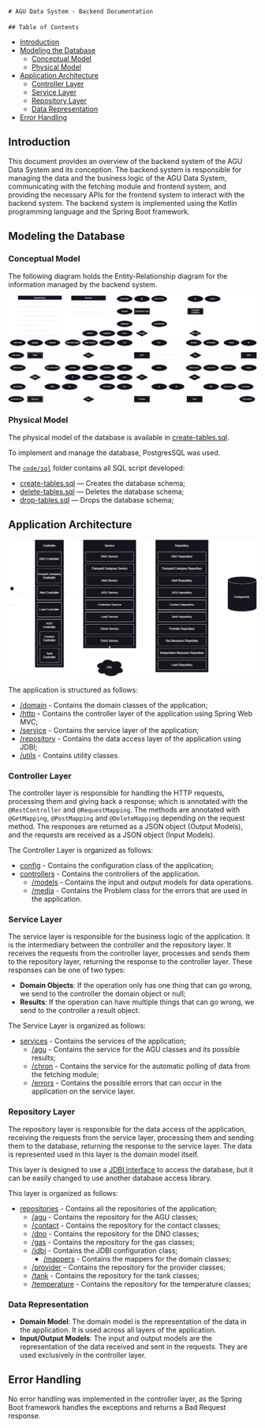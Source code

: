    # AGU Data System - Backend Documentation
    
    ## Table of Contents

- [Introduction](#introduction)
- [Modeling the Database](#modeling-the-database)
    - [Conceptual Model](#conceptual-model)
    - [Physical Model](#physical-model)
- [Application Architecture](#application-architecture)
    - [Controller Layer](#controller-layer)
    - [Service Layer](#service-layer)
    - [Repository Layer](#repository-layer)
    - [Data Representation](#data-representation)
- [Error Handling](#error-handling)

## Introduction

This document provides an overview of the backend system of the AGU Data System and its conception.
The backend system is responsible for managing the data and the business logic of the AGU Data System,
communicating with the fetching module and frontend system,
and providing the necessary APIs for the frontend system to interact with the backend system.
The backend system is implemented using the Kotlin programming language and the Spring Boot framework.

## Modeling the Database

### Conceptual Model

The following diagram holds the Entity-Relationship diagram for the information managed by the backend system.

![ER Diagram](../../docs/img/system-ea-dm.png)

### Physical Model

The physical model of the database is available in [create-tables.sql](../sql/create-tables.sql).

To implement and manage the database, PostgresSQL was used.

The [`code/sql`](../sql) folder contains all SQL script developed:

- [create-tables.sql](../sql/create-tables.sql) — Creates the database schema;
- [delete-tables.sql](../sql/delete-tables.sql) — Deletes the database schema;
- [drop-tables.sql](../sql/drop-tables.sql) — Drops the database schema;

## Application Architecture

![Application Architecture](../../docs/img/system-back-end-system-architecture-dm.png)

The application is structured as follows:

- [/domain](src/main/kotlin/aguDataSystem/server/domain) - Contains the domain classes of the application;
- [/http](src/main/kotlin/aguDataSystem/server/http) - Contains the controller layer of the application using Spring Web
  MVC;
- [/service](src/main/kotlin/aguDataSystem/server/service) - Contains the service layer of the application;
- [/repository](src/main/kotlin/aguDataSystem/server/repository) - Contains the data access layer of the application
  using JDBI;
- [/utils](src/main/kotlin/aguDataSystem/utils) - Contains utility classes.

### Controller Layer

The controller layer is responsible for handling the HTTP requests, processing them and giving back a response; which is
annotated with the `@RestController` and `@RequestMapping`.
The methods are annotated with `@GetMapping`, `@PostMapping` and `@DeleteMapping` depending on the request method.
The responses are returned as a JSON object (Output Models),
and the requests are received as a JSON object (Input Models).

The Controller Layer is organized as follows:

- [config](src/main/kotlin/aguDataSystem/server/http/config) - Contains the configuration class of the application;
- [controllers](src/main/kotlin/aguDataSystem/server/http/controllers) - Contains the controllers of the application.
    - [/models](src/main/kotlin/aguDataSystem/server/http/controllers/models) - Contains the input and output models for
      data operations.
    - [/media](src/main/kotlin/aguDataSystem/server/http/controllers/media) - Contains the Problem class for the errors
      that are used in the application.

### Service Layer

The service layer is responsible for the business logic of the application.
It is the intermediary between the controller and the repository layer.
It receives the requests from the controller layer, processes and sends them to the repository layer,
returning the response to the controller layer.
These responses can be one of two types:

- **Domain Objects**: If the operation only has one thing that can go wrong, we send to the controller the domain object
  or null;
- **Results**: If the operation can have multiple things that can go wrong, we send to the controller a result object.

The Service Layer is organized as follows:

- [services](src/main/kotlin/aguDataSystem/server/service) - Contains the services of the application;
    - [/agu](src/main/kotlin/aguDataSystem/server/service/agu) - Contains the service for the AGU classes and its
      possible results;
    - [/chron](src/main/kotlin/aguDataSystem/server/service/chron) - Contains the service for the automatic polling of
      data from the fetching module;
    - [/errors](src/main/kotlin/aguDataSystem/server/service/errors) - Contains the possible errors that can occur in
      the application on the service layer.

### Repository Layer

The repository layer is responsible for the data access of the application,
receiving the requests from the service layer,
processing them and sending them to the database, returning the response to the service layer.
The data is represented used in this layer is the domain model itself.

This layer is designed to use a [JDBI interface](https://jdbi.org/) to access the database,
but it can be easily changed to use another database access library.

This layer is organized as follows:

- [repositories](src/main/kotlin/aguDataSystem/server/repository) - Contains all the repositories of the application;
    - [/agu](src/main/kotlin/aguDataSystem/server/repository/agu) - Contains the repository for the AGU classes;
    - [/contact](src/main/kotlin/aguDataSystem/server/repository/contact) - Contains the repository for the contact
      classes;
    - [/dno](src/main/kotlin/aguDataSystem/server/repository/dno) - Contains the repository for the DNO classes;
    - [/gas](src/main/kotlin/aguDataSystem/server/repository/gas) - Contains the repository for the gas classes;
    - [/jdbi](src/main/kotlin/aguDataSystem/server/repository/jdbi) - Contains the JDBI configuration class;
        - [/mappers](src/main/kotlin/aguDataSystem/server/repository/jdbi/mappers) - Contains the mappers for the domain
          classes;
    - [/provider](src/main/kotlin/aguDataSystem/server/repository/provider) - Contains the repository for the provider
      classes;
    - [/tank](src/main/kotlin/aguDataSystem/server/repository/tank) - Contains the repository for the tank classes;
    - [/temperature](src/main/kotlin/aguDataSystem/server/repository/temperature) - Contains the repository for the
      temperature classes;

### Data Representation

- **Domain Model**: The domain model is the representation of the data in the application.
  It is used across all layers of the application.
- **Input/Output Models**: The input and output models are the representation of the data received and sent in the
  requests.
  They are used exclusively in the controller layer.

## Error Handling

No error handling was implemented in the controller layer,
as the Spring Boot framework handles the exceptions and returns a Bad Request response.
